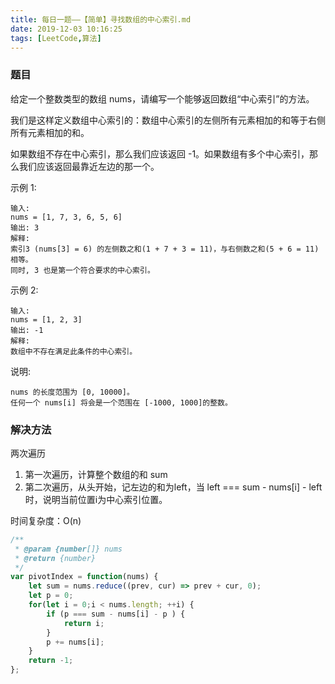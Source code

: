 ```yaml
---
title: 每日一题——【简单】寻找数组的中心索引.md
date: 2019-12-03 10:16:25
tags: [LeetCode,算法]
---
```


### 题目
给定一个整数类型的数组 nums，请编写一个能够返回数组“中心索引”的方法。

我们是这样定义数组中心索引的：数组中心索引的左侧所有元素相加的和等于右侧所有元素相加的和。

如果数组不存在中心索引，那么我们应该返回 -1。如果数组有多个中心索引，那么我们应该返回最靠近左边的那一个。

示例 1:
```
输入: 
nums = [1, 7, 3, 6, 5, 6]
输出: 3
解释: 
索引3 (nums[3] = 6) 的左侧数之和(1 + 7 + 3 = 11)，与右侧数之和(5 + 6 = 11)相等。
同时, 3 也是第一个符合要求的中心索引。
```
示例 2:
```
输入: 
nums = [1, 2, 3]
输出: -1
解释: 
数组中不存在满足此条件的中心索引。
```
说明:
```
nums 的长度范围为 [0, 10000]。
任何一个 nums[i] 将会是一个范围在 [-1000, 1000]的整数。
```


### 解决方法
两次遍历

1. 第一次遍历，计算整个数组的和 sum
2. 第二次遍历，从头开始，记左边的和为left，当 left === sum - nums[i] - left 时，说明当前位置i为中心索引位置。

时间复杂度：O(n)

```js
/**
 * @param {number[]} nums
 * @return {number}
 */
var pivotIndex = function(nums) {
    let sum = nums.reduce((prev, cur) => prev + cur, 0);
    let p = 0;
    for(let i = 0;i < nums.length; ++i) {
        if (p === sum - nums[i] - p ) {
            return i;
        }
        p += nums[i];
    }
    return -1;
};
```